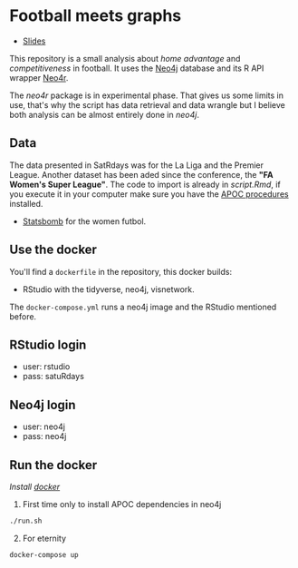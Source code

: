 # Football meets graphs

- [Slides](https://docs.google.com/presentation/d/1TbsADzwz8fDOATlkhcIyTFu3lakq4wN5vqRLe2HFx_A/edit?usp=sharing)

This repository is a small analysis about *home advantage* and *competitiveness* in football. It uses the [Neo4j](https://neo4j.com) database and its R API wrapper [Neo4r](https://github.com/neo4j-rstats/neo4r).

The *neo4r* package is in experimental phase. That gives us some limits in use, that's why the script has data retrieval and data wrangle but I believe both analysis can be almost entirely done in *neo4j*.

## Data

The data presented in SatRdays was for the La Liga and the Premier League. Another dataset has been aded since the conference, the **"FA Women's Super League"**. The code to import is already in *script.Rmd*, if you execute it in your computer make sure you have the [APOC procedures](https://github.com/neo4j-contrib/neo4j-apoc-procedures) installed.

- [Statsbomb](https://github.com/statsbomb/open-data) for the women futbol.

## Use the docker

You'll find a `dockerfile` in the repository, this docker builds:

- RStudio with the tidyverse, neo4j, visnetwork.

The `docker-compose.yml` runs a neo4j image and the RStudio mentioned before.

## RStudio login
- user: rstudio
- pass: satuRdays

## Neo4j login
- user: neo4j
- pass: neo4j

## Run the docker

*Install [docker](https://docs.docker.com/install/)*

1. First time only to install APOC dependencies in neo4j

```bash
./run.sh
```

2. For eternity

```bash
docker-compose up
```

